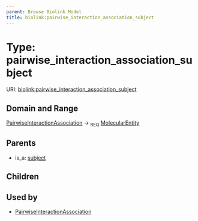 ```yaml
---
parent: Browse Biolink Model
title: biolink:pairwise_interaction_association_subject
---
```


# Type: pairwise_interaction_association_subject




URI: [biolink:pairwise_interaction_association_subject](https://w3id.org/biolink/vocab/pairwise_interaction_association_subject)



## Domain and Range

[PairwiseInteractionAssociation](PairwiseInteractionAssociation.md) ->  <sub>REQ</sub> [MolecularEntity](MolecularEntity.md)

## Parents

 *  is_a: [subject](subject.md)

## Children


## Used by

 * [PairwiseInteractionAssociation](PairwiseInteractionAssociation.md)
